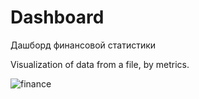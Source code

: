 # Dashboard
Дашборд финансовой статистики

Visualization of data from a file, by metrics.

![finance](https://github.com/solomka385/Dashboard/assets/70767805/91a1574c-0fbe-4439-bb11-3570571da47e)
